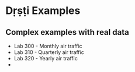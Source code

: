 # Dṛṣṭi Examples


## Complex examples with real data

 * Lab 300 - Monthly air traffic
 * Lab 310 - Quarterly air traffic
 * Lab 320 - Yearly air traffic
 * 
